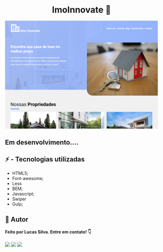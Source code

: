 <h1 align="center">
ImoInnovate 🏢
</h1>

![ImoInnovate](./public/images/imo.PNG "ImoInnovate")

## Em desenvolvimento....

## ⚡ - Tecnologias utilizadas

- HTML5;
- Font-awesome;
- Less
- BEM;
- Javascript;
- Swiper
- Gulp;

## 👤 Autor

#### Feito por Lucas Silva. Entre em contato! 👇

<a href="https://lucas-bio.netlify.app/"><img src="https://img.shields.io/badge/Portfólio-6d28d9?style=for-the-badge&logo=&logoColor=white" target="_blank"></a>
<a href="https://www.linkedin.com/in/luquinhasssilva/"><img src="https://img.shields.io/badge/LinkedIn-0077B5?style=for-the-badge&logo=linkedin&logoColor=white" target="_blank"></a>
<a href="mailto:someone@lucassocorrosilva@gmail.com"><img src="https://img.shields.io/badge/Gmail-D14836?style=for-the-badge&logo=gmail&logoColor=white" target="_blank"></a>
